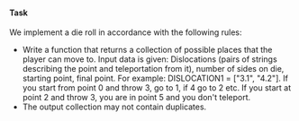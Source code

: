 
#### Task

We implement a die roll in accordance with the following rules:
* Write a function that returns a collection of possible places that the player can move to. Input data is given:
Dislocations (pairs of strings describing the point and teleportation from it), number of sides on die, starting point, final point.
For example: DISLOCATION1 = ["3.1", "4.2"]. If you start from point 0 and throw 3, go to 1, if 4 go to 2 etc. If you start at point 2 and throw 3, you are in point 5 and you don't teleport.
* The output collection may not contain duplicates.
